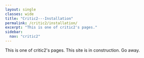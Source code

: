 ```yaml
---
layout: single
classes: wide
title: "Critic2---Installation"
permalink: /critic2/installation/
excerpt: "This is one of critic2's pages."
sidebar:
  nav: "critic2"
---
```


This is one of critic2's pages. This site is in construction. Go away.
